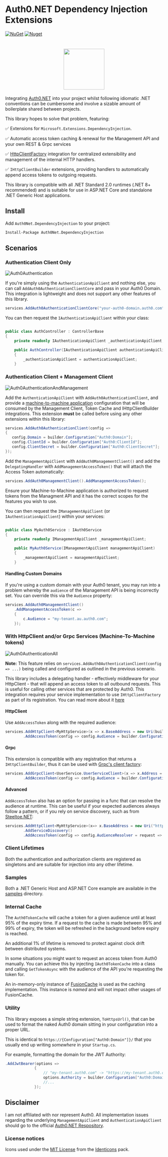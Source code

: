 # Auth0.NET Dependency Injection Extensions
[![NuGet](https://img.shields.io/nuget/v/Auth0Net.DependencyInjection.svg?style=flat-square)](https://www.nuget.org/packages/Auth0Net.DependencyInjection)
[![Nuget](https://img.shields.io/nuget/dt/Auth0Net.DependencyInjection?style=flat-square)](https://www.nuget.org/packages/Auth0Net.DependencyInjection)

<h1 align="center">
<img align="center" src="https://user-images.githubusercontent.com/975824/128343470-8d97e39d-ff8a-4daf-8ebf-f9039a46abd6.png" height="130px" />
</h1>

Integrating [Auth0.NET](https://github.com/auth0/auth0.net) into your project whilst following idiomatic .NET conventions can be cumbersome and involve a sizable amount of boilerplate shared between projects. 

This library hopes to solve that problem, featuring:

 :white_check_mark: Extensions for `Microsoft.Extensions.DependencyInjection`.
 
 :white_check_mark: Automatic access token caching & renewal for the Management API and your own REST & Grpc services
 
 :white_check_mark: [HttpClientFactory](https://docs.microsoft.com/en-us/aspnet/core/fundamentals/http-requests) integration for centralized extensibility and management of the internal HTTP handlers.
 
 :white_check_mark: `IHttpClientBuilder` extensions, providing handlers to automatically append access tokens to outgoing requests.
 
 This library is compatible with all .NET Standard 2.0 runtimes (.NET 8+ recommended) and is suitable for use in ASP.NET Core and standalone .NET Generic Host applications.
 
 ## Install
 
 Add `Auth0Net.DependencyInjection` to your project:
 
 ```ps
Install-Package Auth0Net.DependencyInjection
```
 
 ## Scenarios
 
 ### Authentication Client Only
 
![Auth0Authentication](https://user-images.githubusercontent.com/975824/128319560-4b859296-44f5-4219-a1b3-8255bf29f1b3.png)
 
If you're simply using the `AuthenticationApiClient` and nothing else, you can call `AddAuth0AuthenticationClientCore` and pass in your Auth0 Domain. This integration is lightweight and does not support any other features of this library. 
 
 ```csharp
services.AddAuth0AuthenticationClientCore("your-auth0-domain.auth0.com");
```

You can then request the `IAuthenticationApiClient` within your class:

```csharp

public class AuthController : ControllerBase
{
    private readonly IAuthenticationApiClient _authenticationApiClient;

    public AuthController(IAuthenticationApiClient authenticationApiClient)
    {
        _authenticationApiClient = authenticationApiClient;
    }
 ```

### Authentication Client + Management Client 
 
![Auth0AuthenticationAndManagement](https://user-images.githubusercontent.com/975824/128319611-9083d473-191d-4593-ad0f-9669335dbb62.png)

 
Add the `AuthenticationApiClient` with `AddAuth0AuthenticationClient`, and provide a [machine-to-machine application](https://auth0.com/docs/applications/set-up-an-application/register-machine-to-machine-applications) configuration that will be consumed by the Management Client, Token Cache and IHttpClientBuilder integrations. This extension **must** be called before using any other extensions within this library:
 
 ```csharp
services.AddAuth0AuthenticationClient(config =>
{
    config.Domain = builder.Configuration["Auth0:Domain"];
    config.ClientId = builder.Configuration["Auth0:ClientId"];
    config.ClientSecret = builder.Configuration["Auth0:ClientSecret"];
});
```

Add the `ManagementApiClient` with `AddAuth0ManagementClient()` and add the `DelegatingHandler` with `AddManagementAccessToken()` that will attach the Access Token automatically:

```csharp
services.AddAuth0ManagementClient().AddManagementAccessToken();
```

Ensure your Machine-to-Machine application is authorized to request tokens from the Managment API and it has the correct scopes for the features you wish to use.

You can then request the `IManagementApiClient` (or `IAuthenticationApiClient`) within your services:

```csharp

public class MyAuth0Service : IAuth0Service
{
    private readonly IManagementApiClient _managementApiClient;

    public MyAuth0Service(IManagementApiClient managementApiClient)
    {
        _managementApiClient = managementApiClient;
    }
 ```
 
 
 #### Handling Custom Domains

If you're using a custom domain with your Auth0 tenant, you may run into a problem whereby the `audience` of the Management API is being incorrectly set. You can override this via the `Audience` property:

```cs
services.AddAuth0ManagementClient()
    .AddManagementAccessToken(c =>
    {
        c.Audience = "my-tenant.au.auth0.com";
    });
```

### With HttpClient and/or Grpc Services (Machine-To-Machine tokens)

![Auth0AuthenticationAll](https://user-images.githubusercontent.com/975824/128319653-418e0e72-2ddf-4d02-9544-1d60bd523321.png)

**Note:** This feature relies on `services.AddAuth0AuthenticationClient(config => ...)` being called and configured as outlined in the previous scenario. 

This library includes a delegating handler - effectively middleware for your HttpClient - that will append an access token to all outbound requests. This is useful for calling other services that are protected by Auth0. This integration requires your service implementation to use `IHttpClientFactory` as part of its registration. You can read more about it [here](https://docs.microsoft.com/en-us/aspnet/core/fundamentals/http-requests)

#### HttpClient
Use `AddAccessToken` along with the required audience:

```csharp
services.AddHttpClient<MyHttpService>(x => x.BaseAddress = new Uri(builder.Configuration["MyHttpService:Url"]))
        .AddAccessToken(config => config.Audience = builder.Configuration["MyHttpService:Audience"]);
```

#### Grpc

This extension is compatible with any registration that returns a `IHttpClientBuilder`, thus it can be used with [Grpc's client factory](https://docs.microsoft.com/en-us/aspnet/core/grpc/clientfactory):

```csharp
services.AddGrpcClient<UserService.UserServiceClient>(x => x.Address = new Uri(builder.Configuration["MyGrpcService:Url"]))
        .AddAccessToken(config => config.Audience = builder.Configuration["MyGrpcService:Audience"]);
```

#### Advanced

`AddAccessToken` also has an option for passing in a func that can resolve the audience at runtime. This can be useful if your expected audiences always follow a pattern, or if you rely on service discovery, such as from [Steeltoe.NET](https://docs.steeltoe.io/api/v3/discovery/discovering-services.html):

```csharp
services.AddHttpClient<MyHttpService>(x=> x.BaseAddress = new Uri("https://MyServiceName/"))
        .AddServiceDiscovery()
        .AddAccessToken(config => config.AudienceResolver = request => request.RequestUri.GetLeftPart(UriPartial.Authority));
```

### Client Lifetimes

Both the authentication and authorization clients are registered as singletons and are suitable for injection into any other lifetime.

### Samples

Both a .NET Generic Host and ASP.NET Core example are available in the [samples](https://github.com/Hawxy/Auth0Net.DependencyInjection/tree/main/samples) directory.

### Internal Cache

The `Auth0TokenCache` will cache a token for a given audience until at least 95% of the expiry time. If a request to the cache is made between 95% and 99% of expiry, the token will be refreshed in the background before expiry is reached.

An additional 1% of lifetime is removed to protect against clock drift between distributed systems.

In some situations you might want to request an access token from Auth0 manually. You can achieve this by injecting `IAuth0TokenCache` into a class and calling `GetTokenAsync` with the audience of the API you're requesting the token for.

An in-memory-only instance of [FusionCache](https://github.com/ZiggyCreatures/FusionCache) is used as the caching implementation. This instance is _named_ and will not impact other usages of FusionCache.

### Utility 

This library exposes a simple string extension, `ToHttpsUrl()`, that can be used to format the naked Auth0 domain sitting in your configuration into a proper URL.

This is identical to `https://{Configuration["Auth0:Domain"]}/` that you usually end up writing _somewhere_ in your `Startup.cs`.

For example, formatting the domain for the JWT Authority:

```csharp
.AddJwtBearer(options =>
             {
                 // "my-tenant.auth0.com" -> "https://my-tenant.auth0.com/"
                 options.Authority = builder.Configuration["Auth0:Domain"].ToHttpsUrl();
                 //...
             });
 ```

## Disclaimer

I am not affiliated with nor represent Auth0. All implementation issues regarding the underlying `ManagementApiClient` and `AuthenticationApiClient` should go to the official [Auth0.NET Respository](https://github.com/auth0/auth0.net).

### License notices

Icons used under the [MIT License](https://github.com/auth0/identicons/blob/master/LICENSE) from the [Identicons](https://github.com/auth0/identicons) pack.
